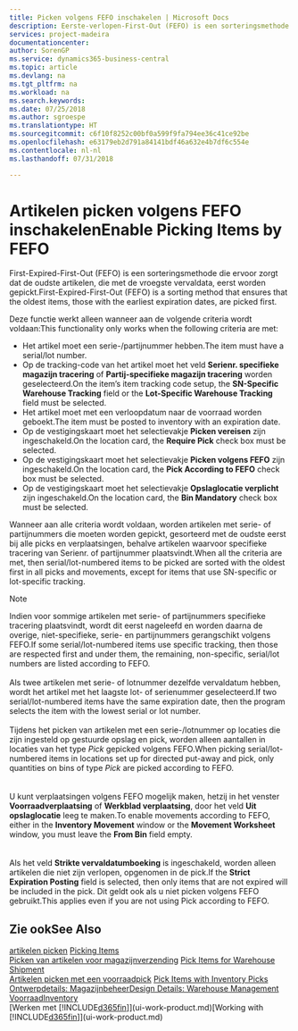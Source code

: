 ```yaml
---
title: Picken volgens FEFO inschakelen | Microsoft Docs
description: Eerste-verlopen-First-Out (FEFO) is een sorteringsmethode die ervoor zorgt dat de oudste artikelen, die met de vroegste vervaldata, eerst worden gepickt.
services: project-madeira
documentationcenter: 
author: SorenGP
ms.service: dynamics365-business-central
ms.topic: article
ms.devlang: na
ms.tgt_pltfrm: na
ms.workload: na
ms.search.keywords: 
ms.date: 07/25/2018
ms.author: sgroespe
ms.translationtype: HT
ms.sourcegitcommit: c6f10f8252c00bf0a599f9fa794ee36c41ce92be
ms.openlocfilehash: e63179eb2d791a84141bdf46a632e4b7df6c554e
ms.contentlocale: nl-nl
ms.lasthandoff: 07/31/2018

---
```

# <a name="enable-picking-items-by-fefo"></a><span data-ttu-id="cce07-103">Artikelen picken volgens FEFO inschakelen</span><span class="sxs-lookup"><span data-stu-id="cce07-103">Enable Picking Items by FEFO</span></span>
<span data-ttu-id="cce07-104">First-Expired-First-Out (FEFO) is een sorteringsmethode die ervoor zorgt dat de oudste artikelen, die met de vroegste vervaldata, eerst worden gepickt.</span><span class="sxs-lookup"><span data-stu-id="cce07-104">First-Expired-First-Out (FEFO) is a sorting method that ensures that the oldest items, those with the earliest expiration dates, are picked first.</span></span>  

 <span data-ttu-id="cce07-105">Deze functie werkt alleen wanneer aan de volgende criteria wordt voldaan:</span><span class="sxs-lookup"><span data-stu-id="cce07-105">This functionality only works when the following criteria are met:</span></span>  

-   <span data-ttu-id="cce07-106">Het artikel moet een serie-/partijnummer hebben.</span><span class="sxs-lookup"><span data-stu-id="cce07-106">The item must have a serial/lot number.</span></span>  
-   <span data-ttu-id="cce07-107">Op de tracking-code van het artikel moet het veld **Serienr. specifieke magazijn tracering** of **Partij-specifieke magazijn tracering** worden geselecteerd.</span><span class="sxs-lookup"><span data-stu-id="cce07-107">On the item’s item tracking code setup, the **SN-Specific Warehouse Tracking** field or the **Lot-Specific Warehouse Tracking** field must be selected.</span></span>  
-   <span data-ttu-id="cce07-108">Het artikel moet met een verloopdatum naar de voorraad worden geboekt.</span><span class="sxs-lookup"><span data-stu-id="cce07-108">The item must be posted to inventory with an expiration date.</span></span>  
-   <span data-ttu-id="cce07-109">Op de vestigingskaart moet het selectievakje **Picken vereisen** zijn ingeschakeld.</span><span class="sxs-lookup"><span data-stu-id="cce07-109">On the location card, the **Require Pick** check box must be selected.</span></span>  
-   <span data-ttu-id="cce07-110">Op de vestigingskaart moet het selectievakje **Picken volgens FEFO** zijn ingeschakeld.</span><span class="sxs-lookup"><span data-stu-id="cce07-110">On the location card, the **Pick According to FEFO** check box must be selected.</span></span>  
-   <span data-ttu-id="cce07-111">Op de vestigingskaart moet het selectievakje **Opslaglocatie verplicht** zijn ingeschakeld.</span><span class="sxs-lookup"><span data-stu-id="cce07-111">On the location card, the **Bin Mandatory** check box must be selected.</span></span>  

 <span data-ttu-id="cce07-112">Wanneer aan alle criteria wordt voldaan, worden artikelen met serie- of partijnummers die moeten worden gepickt, gesorteerd met de oudste eerst bij alle picks en verplaatsingen, behalve artikelen waarvoor specifieke tracering van Serienr. of partijnummer plaatsvindt.</span><span class="sxs-lookup"><span data-stu-id="cce07-112">When all the criteria are met, then serial/lot-numbered items to be picked are sorted with the oldest first in all picks and movements, except for items that use SN-specific or lot-specific tracking.</span></span>  

> [!NOTE]  
> <span data-ttu-id="cce07-113">Indien voor sommige artikelen met serie- of partijnummers specifieke tracering plaatsvindt, wordt dit eerst nageleefd en worden daarna de overige, niet-specifieke, serie- en partijnummers gerangschikt volgens FEFO.</span><span class="sxs-lookup"><span data-stu-id="cce07-113">If some serial/lot-numbered items use specific tracking, then those are respected first and under them, the remaining, non-specific, serial/lot numbers are listed according to FEFO.</span></span>
<br /><br />
<span data-ttu-id="cce07-114">Als twee artikelen met serie- of lotnummer dezelfde vervaldatum hebben, wordt het artikel met het laagste lot- of serienummer geselecteerd.</span><span class="sxs-lookup"><span data-stu-id="cce07-114">If two serial/lot-numbered items have the same expiration date, then the program selects the item with the lowest serial or lot number.</span></span>
<br /><br />
<span data-ttu-id="cce07-115">Tijdens het picken van artikelen met een serie-/lotnummer op locaties die zijn ingesteld op gestuurde opslag en pick, worden alleen aantallen in locaties van het type *Pick* gepicked volgens FEFO.</span><span class="sxs-lookup"><span data-stu-id="cce07-115">When picking serial/lot-numbered items in locations set up for directed put-away and pick, only quantities on bins of type *Pick* are picked according to FEFO.</span></span>  
<br /><br />
<span data-ttu-id="cce07-116">U kunt verplaatsingen volgens FEFO mogelijk maken, hetzij in het venster **Voorraadverplaatsing** of **Werkblad verplaatsing**, door het veld **Uit opslaglocatie** leeg te maken.</span><span class="sxs-lookup"><span data-stu-id="cce07-116">To enable movements according to FEFO, either in the **Inventory Movement** window or the **Movement Worksheet** window, you must leave the **From Bin** field empty.</span></span>  
<br /><br />
<span data-ttu-id="cce07-117">Als het veld **Strikte vervaldatumboeking** is ingeschakeld, worden alleen artikelen die niet zijn verlopen, opgenomen in de pick.</span><span class="sxs-lookup"><span data-stu-id="cce07-117">If the **Strict Expiration Posting** field is selected, then only items that are not expired will be included in the pick.</span></span> <span data-ttu-id="cce07-118">Dit geldt ook als u niet picken volgens FEFO gebruikt.</span><span class="sxs-lookup"><span data-stu-id="cce07-118">This applies even if you are not using Pick according to FEFO.</span></span>

## <a name="see-also"></a><span data-ttu-id="cce07-119">Zie ook</span><span class="sxs-lookup"><span data-stu-id="cce07-119">See Also</span></span>  
<span data-ttu-id="cce07-120">[artikelen picken](warehouse-pick-items.md) </span><span class="sxs-lookup"><span data-stu-id="cce07-120">[Picking Items](warehouse-pick-items.md) </span></span>  
<span data-ttu-id="cce07-121">[Picken van artikelen voor magazijnverzending](warehouse-how-to-pick-items-for-warehouse-shipment.md) </span><span class="sxs-lookup"><span data-stu-id="cce07-121">[Pick Items for Warehouse Shipment](warehouse-how-to-pick-items-for-warehouse-shipment.md) </span></span>  
<span data-ttu-id="cce07-122">[Artikelen picken met een voorraadpick](warehouse-how-to-pick-items-with-inventory-picks.md) </span><span class="sxs-lookup"><span data-stu-id="cce07-122">[Pick Items with Inventory Picks](warehouse-how-to-pick-items-with-inventory-picks.md) </span></span>  
[<span data-ttu-id="cce07-123">Ontwerpdetails: Magazijnbeheer</span><span class="sxs-lookup"><span data-stu-id="cce07-123">Design Details: Warehouse Management</span></span>](design-details-warehouse-management.md)  
[<span data-ttu-id="cce07-124">Voorraad</span><span class="sxs-lookup"><span data-stu-id="cce07-124">Inventory</span></span>](inventory-manage-inventory.md)  
<span data-ttu-id="cce07-125">[Werken met [!INCLUDE[d365fin](includes/d365fin_md.md)]](ui-work-product.md)</span><span class="sxs-lookup"><span data-stu-id="cce07-125">[Working with [!INCLUDE[d365fin](includes/d365fin_md.md)]](ui-work-product.md)</span></span>

